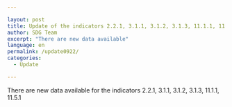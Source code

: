 ```yaml
---

layout: post
title: Update of the indicators 2.2.1, 3.1.1, 3.1.2, 3.1.3, 11.1.1, 11.5.1
author: SDG Team
excerpt: "There are new data available"
language: en
permalink: /update0922/
categories:
  - Update

---
```

There are new data available for the indicators 2.2.1, 3.1.1, 3.1.2, 3.1.3, 11.1.1, 11.5.1
